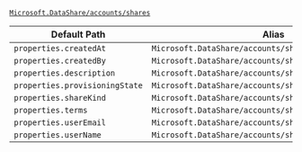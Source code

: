 [`Microsoft.DataShare/accounts/shares`](https://docs.microsoft.com/en-us/azure/templates/microsoft.datashare/accounts/shares)

| Default Path | Alias |
|---|---|
| `properties.createdAt` | `Microsoft.DataShare/accounts/shares/createdAt` |
| `properties.createdBy` | `Microsoft.DataShare/accounts/shares/createdBy` |
| `properties.description` | `Microsoft.DataShare/accounts/shares/description` |
| `properties.provisioningState` | `Microsoft.DataShare/accounts/shares/provisioningState` |
| `properties.shareKind` | `Microsoft.DataShare/accounts/shares/shareKind` |
| `properties.terms` | `Microsoft.DataShare/accounts/shares/terms` |
| `properties.userEmail` | `Microsoft.DataShare/accounts/shares/userEmail` |
| `properties.userName` | `Microsoft.DataShare/accounts/shares/userName` |

